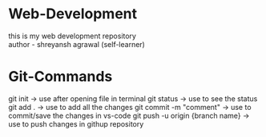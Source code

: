 # Web-Development
this is my web development repository
<br>
author - shreyansh agrawal (self-learner)
# Git-Commands
git init   -> use after opening file in terminal
git status  -> use to see the status
git add .   -> use to add all the changes
git commit -m "comment" -> use to commit/save the changes in vs-code
git push -u origin {branch name} -> use to push changes in githup repository
